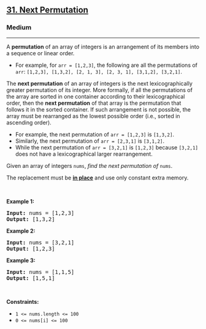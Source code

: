 <h2><a href="https://leetcode.com/problems/next-permutation/">31. Next Permutation</a></h2><h3>Medium</h3><hr><div style="user-select: auto;"><p style="user-select: auto;">A <strong style="user-select: auto;">permutation</strong> of an array of integers is an arrangement of its members into a sequence or linear order.</p>

<ul style="user-select: auto;">
	<li style="user-select: auto;">For example, for <code style="user-select: auto;">arr = [1,2,3]</code>, the following are all the permutations of <code style="user-select: auto;">arr</code>: <code style="user-select: auto;">[1,2,3], [1,3,2], [2, 1, 3], [2, 3, 1], [3,1,2], [3,2,1]</code>.</li>
</ul>

<p style="user-select: auto;">The <strong style="user-select: auto;">next permutation</strong> of an array of integers is the next lexicographically greater permutation of its integer. More formally, if all the permutations of the array are sorted in one container according to their lexicographical order, then the <strong style="user-select: auto;">next permutation</strong> of that array is the permutation that follows it in the sorted container. If such arrangement is not possible, the array must be rearranged as the lowest possible order (i.e., sorted in ascending order).</p>

<ul style="user-select: auto;">
	<li style="user-select: auto;">For example, the next permutation of <code style="user-select: auto;">arr = [1,2,3]</code> is <code style="user-select: auto;">[1,3,2]</code>.</li>
	<li style="user-select: auto;">Similarly, the next permutation of <code style="user-select: auto;">arr = [2,3,1]</code> is <code style="user-select: auto;">[3,1,2]</code>.</li>
	<li style="user-select: auto;">While the next permutation of <code style="user-select: auto;">arr = [3,2,1]</code> is <code style="user-select: auto;">[1,2,3]</code> because <code style="user-select: auto;">[3,2,1]</code> does not have a lexicographical larger rearrangement.</li>
</ul>

<p style="user-select: auto;">Given an array of integers <code style="user-select: auto;">nums</code>, <em style="user-select: auto;">find the next permutation of</em> <code style="user-select: auto;">nums</code>.</p>

<p style="user-select: auto;">The replacement must be <strong style="user-select: auto;"><a href="http://en.wikipedia.org/wiki/In-place_algorithm" target="_blank" style="user-select: auto;">in place</a></strong> and use only constant extra memory.</p>

<p style="user-select: auto;">&nbsp;</p>
<p style="user-select: auto;"><strong class="example" style="user-select: auto;">Example 1:</strong></p>

<pre style="user-select: auto;"><strong style="user-select: auto;">Input:</strong> nums = [1,2,3]
<strong style="user-select: auto;">Output:</strong> [1,3,2]
</pre>

<p style="user-select: auto;"><strong class="example" style="user-select: auto;">Example 2:</strong></p>

<pre style="user-select: auto;"><strong style="user-select: auto;">Input:</strong> nums = [3,2,1]
<strong style="user-select: auto;">Output:</strong> [1,2,3]
</pre>

<p style="user-select: auto;"><strong class="example" style="user-select: auto;">Example 3:</strong></p>

<pre style="user-select: auto;"><strong style="user-select: auto;">Input:</strong> nums = [1,1,5]
<strong style="user-select: auto;">Output:</strong> [1,5,1]
</pre>

<p style="user-select: auto;">&nbsp;</p>
<p style="user-select: auto;"><strong style="user-select: auto;">Constraints:</strong></p>

<ul style="user-select: auto;">
	<li style="user-select: auto;"><code style="user-select: auto;">1 &lt;= nums.length &lt;= 100</code></li>
	<li style="user-select: auto;"><code style="user-select: auto;">0 &lt;= nums[i] &lt;= 100</code></li>
</ul>
</div>